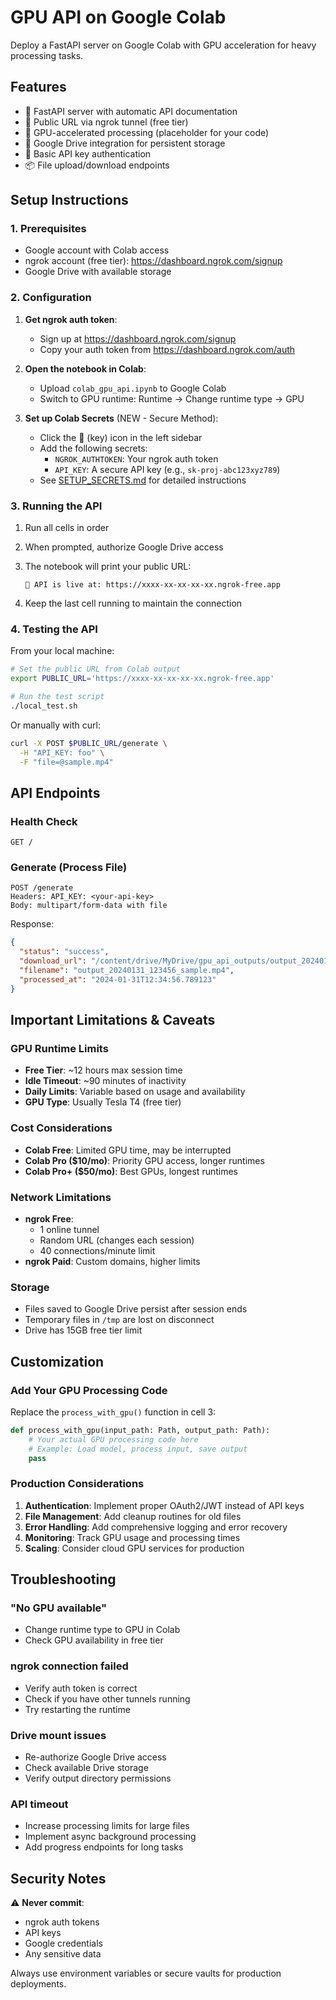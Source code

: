 # GPU API on Google Colab

Deploy a FastAPI server on Google Colab with GPU acceleration for heavy processing tasks.

## Features

- 🚀 FastAPI server with automatic API documentation
- 🔌 Public URL via ngrok tunnel (free tier)
- 🎯 GPU-accelerated processing (placeholder for your code)
- 💾 Google Drive integration for persistent storage
- 🔐 Basic API key authentication
- 📦 File upload/download endpoints

## Setup Instructions

### 1. Prerequisites

- Google account with Colab access
- ngrok account (free tier): https://dashboard.ngrok.com/signup
- Google Drive with available storage

### 2. Configuration

1. **Get ngrok auth token**:
   - Sign up at https://dashboard.ngrok.com/signup
   - Copy your auth token from https://dashboard.ngrok.com/auth

2. **Open the notebook in Colab**:
   - Upload `colab_gpu_api.ipynb` to Google Colab
   - Switch to GPU runtime: Runtime → Change runtime type → GPU

3. **Set up Colab Secrets** (NEW - Secure Method):
   - Click the 🔑 (key) icon in the left sidebar
   - Add the following secrets:
     - `NGROK_AUTHTOKEN`: Your ngrok auth token
     - `API_KEY`: A secure API key (e.g., `sk-proj-abc123xyz789`)
   - See [SETUP_SECRETS.md](SETUP_SECRETS.md) for detailed instructions

### 3. Running the API

1. Run all cells in order
2. When prompted, authorize Google Drive access
3. The notebook will print your public URL:
   ```
   🚀 API is live at: https://xxxx-xx-xx-xx-xx.ngrok-free.app
   ```

4. Keep the last cell running to maintain the connection

### 4. Testing the API

From your local machine:

```bash
# Set the public URL from Colab output
export PUBLIC_URL='https://xxxx-xx-xx-xx-xx.ngrok-free.app'

# Run the test script
./local_test.sh
```

Or manually with curl:

```bash
curl -X POST $PUBLIC_URL/generate \
  -H "API_KEY: foo" \
  -F "file=@sample.mp4"
```

## API Endpoints

### Health Check
```
GET /
```

### Generate (Process File)
```
POST /generate
Headers: API_KEY: <your-api-key>
Body: multipart/form-data with file
```

Response:
```json
{
  "status": "success",
  "download_url": "/content/drive/MyDrive/gpu_api_outputs/output_20240131_123456_sample.mp4",
  "filename": "output_20240131_123456_sample.mp4",
  "processed_at": "2024-01-31T12:34:56.789123"
}
```

## Important Limitations & Caveats

### GPU Runtime Limits

- **Free Tier**: ~12 hours max session time
- **Idle Timeout**: ~90 minutes of inactivity
- **Daily Limits**: Variable based on usage and availability
- **GPU Type**: Usually Tesla T4 (free tier)

### Cost Considerations

- **Colab Free**: Limited GPU time, may be interrupted
- **Colab Pro ($10/mo)**: Priority GPU access, longer runtimes
- **Colab Pro+ ($50/mo)**: Best GPUs, longest runtimes

### Network Limitations

- **ngrok Free**: 
  - 1 online tunnel
  - Random URL (changes each session)
  - 40 connections/minute limit
- **ngrok Paid**: Custom domains, higher limits

### Storage

- Files saved to Google Drive persist after session ends
- Temporary files in `/tmp` are lost on disconnect
- Drive has 15GB free tier limit

## Customization

### Add Your GPU Processing Code

Replace the `process_with_gpu()` function in cell 3:

```python
def process_with_gpu(input_path: Path, output_path: Path):
    # Your actual GPU processing code here
    # Example: Load model, process input, save output
    pass
```

### Production Considerations

1. **Authentication**: Implement proper OAuth2/JWT instead of API keys
2. **File Management**: Add cleanup routines for old files
3. **Error Handling**: Add comprehensive logging and error recovery
4. **Monitoring**: Track GPU usage and processing times
5. **Scaling**: Consider cloud GPU services for production

## Troubleshooting

### "No GPU available"
- Change runtime type to GPU in Colab
- Check GPU availability in free tier

### ngrok connection failed
- Verify auth token is correct
- Check if you have other tunnels running
- Try restarting the runtime

### Drive mount issues
- Re-authorize Google Drive access
- Check available Drive storage
- Verify output directory permissions

### API timeout
- Increase processing limits for large files
- Implement async background processing
- Add progress endpoints for long tasks

## Security Notes

⚠️ **Never commit**:
- ngrok auth tokens
- API keys
- Google credentials
- Any sensitive data

Always use environment variables or secure vaults for production deployments.